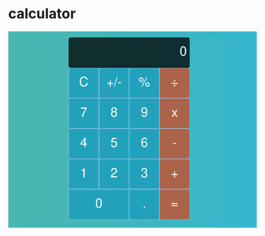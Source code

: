 # calculator 
![alt Calculator](https://github.com/devtalhaouy/calculator/blob/main/calculator.png)


